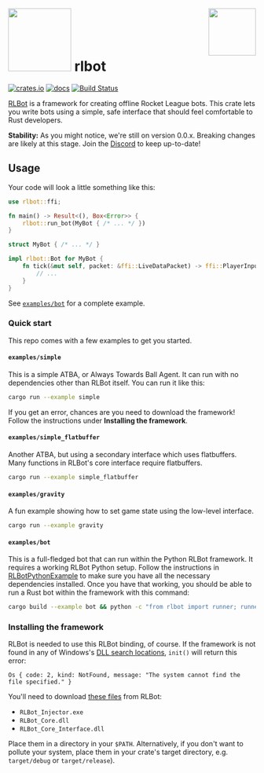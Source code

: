 # <img src="https://github.com/whatisaphone/rlbot-rust/raw/master/assets/logo.png" height="128" /> rlbot <img src="https://github.com/RLBot/RLBot/raw/674a96b3330cd4de80eb50458dae97488723e187/images/RLBot.png" height="96" align="right" />

[![crates.io](https://img.shields.io/crates/v/rlbot.svg)](https://crates.io/crates/rlbot)
[![docs](https://docs.rs/rlbot/badge.svg)](https://docs.rs/rlbot/)
[![Build Status](https://travis-ci.org/whatisaphone/rlbot-rust.svg?branch=master)](https://travis-ci.org/whatisaphone/rlbot-rust)

[RLBot] is a framework for creating offline Rocket League bots. This crate lets
you write bots using a simple, safe interface that should feel comfortable to
Rust developers.

**Stability:** As you might notice, we're still on version 0.0.x. Breaking
changes are likely at this stage. Join the [Discord] to keep up-to-date!

[RLBot]: https://github.com/RLBot/RLBot
[Discord]: https://discordapp.com/invite/XhrQGf

## Usage

Your code will look a little something like this:

```rust
use rlbot::ffi;

fn main() -> Result<(), Box<Error>> {
    rlbot::run_bot(MyBot { /* ... */ })
}

struct MyBot { /* ... */ }

impl rlbot::Bot for MyBot {
    fn tick(&mut self, packet: &ffi::LiveDataPacket) -> ffi::PlayerInput {
        // ...
    }
}
```

See [`examples/bot`] for a complete example.

[`examples/bot`]: https://github.com/whatisaphone/rlbot-rust/blob/master/examples/bot/main.rs

### Quick start

This repo comes with a few examples to get you started.

#### `examples/simple`

This is a simple ATBA, or Always Towards Ball Agent. It can run with no
dependencies other than RLBot itself. You can run it like this:

```sh
cargo run --example simple
```

If you get an error, chances are you need to download the framework! Follow the
instructions under **Installing the framework**.

#### `examples/simple_flatbuffer`

Another ATBA, but using a secondary interface which uses flatbuffers. Many
functions in RLBot's core interface require flatbuffers.

```sh
cargo run --example simple_flatbuffer
```

#### `examples/gravity`

A fun example showing how to set game state using the low-level interface.

```sh
cargo run --example gravity
```

#### `examples/bot`

This is a full-fledged bot that can run within the Python RLBot framework. It
requires a working RLBot Python setup. Follow the instructions in
[RLBotPythonExample] to make sure you have all the necessary dependencies
installed. Once you have that working, you should be able to run a Rust bot
within the framework with this command:

```sh
cargo build --example bot && python -c "from rlbot import runner; runner.main()"
```

[RLBotPythonExample]: https://github.com/RLBot/RLBotPythonExample

### Installing the framework

RLBot is needed to use this RLBot binding, of course. If the framework is not
found in any of Windows's [DLL search locations], `init()` will return this
error:

[DLL search locations]: https://docs.microsoft.com/en-us/windows/desktop/dlls/dynamic-link-library-search-order#standard-search-order-for-desktop-applications

```text
Os { code: 2, kind: NotFound, message: "The system cannot find the file specified." }
```

You'll need to download [these files] from RLBot:

[these files]: https://github.com/RLBot/RLBot/tree/master/src/main/python/rlbot/dll

* `RLBot_Injector.exe`
* `RLBot_Core.dll`
* `RLBot_Core_Interface.dll`

Place them in a directory in your `$PATH`. Alternatively, if you don't want to
pollute your system, place them in your crate's target directory, e.g.
`target/debug` or `target/release`).
